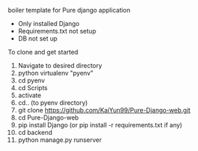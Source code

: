 boiler template for Pure django application

- Only installed Django
- Requirements.txt not setup
- DB not set up


To clone and get started
1. Navigate to desired directory 
2. python virtualenv "pyenv"
3. cd pyenv
4. cd Scripts
5. activate
6. cd..   (to pyenv directory)
7. git clone https://github.com/KaiYun99/Pure-Django-web.git
8. cd Pure-Django-web
9. pip install Django   (or pip install -r requirements.txt if any)
10. cd backend
11. python manage.py runserver
